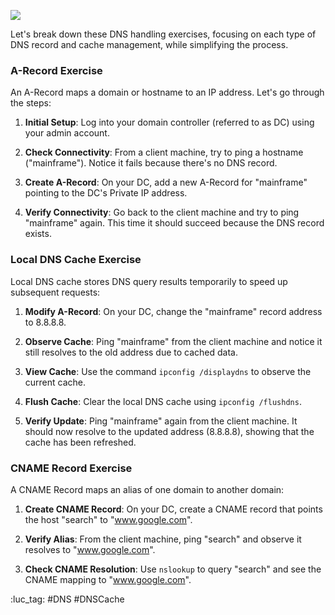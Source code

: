 ![](https://i.imgur.com/PMsofWO.jpeg)


Let's break down these DNS handling exercises, focusing on each type of DNS record and cache management, while simplifying the process. 

### A-Record Exercise

An A-Record maps a domain or hostname to an IP address. Let's go through the steps:

1. **Initial Setup**: Log into your domain controller (referred to as DC) using your admin account.
    
2. **Check Connectivity**: From a client machine, try to ping a hostname ("mainframe"). Notice it fails because there's no DNS record.
    
3. **Create A-Record**: On your DC, add a new A-Record for "mainframe" pointing to the DC's Private IP address.
    
4. **Verify Connectivity**: Go back to the client machine and try to ping "mainframe" again. This time it should succeed because the DNS record exists.
    

### Local DNS Cache Exercise

Local DNS cache stores DNS query results temporarily to speed up subsequent requests:

1. **Modify A-Record**: On your DC, change the "mainframe" record address to 8.8.8.8.
    
2. **Observe Cache**: Ping "mainframe" from the client machine and notice it still resolves to the old address due to cached data.
    
3. **View Cache**: Use the command `ipconfig /displaydns` to observe the current cache.
    
4. **Flush Cache**: Clear the local DNS cache using `ipconfig /flushdns`.
    
5. **Verify Update**: Ping "mainframe" again from the client machine. It should now resolve to the updated address (8.8.8.8), showing that the cache has been refreshed.
    

### CNAME Record Exercise

A CNAME Record maps an alias of one domain to another domain:

1. **Create CNAME Record**: On your DC, create a CNAME record that points the host "search" to "www.google.com".
    
2. **Verify Alias**: From the client machine, ping "search" and observe it resolves to "www.google.com".
    
3. **Check CNAME Resolution**: Use `nslookup` to query "search" and see the CNAME mapping to "www.google.com".

:luc_tag: #DNS #DNSCache 